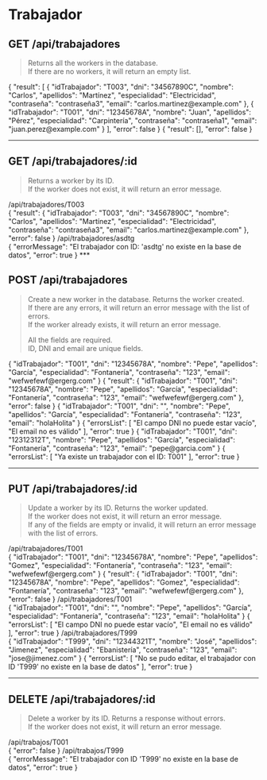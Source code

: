 # Trabajador

## GET /api/trabajadores
> Returns all the workers in the database.  
> If there are no workers, it will return an empty list.

<tabs>
    <tab title="Successful response">
        <code-block lang="json">
            {
              "result": [
                {
                  "idTrabajador": "T003",
                  "dni": "34567890C",
                  "nombre": "Carlos",
                  "apellidos": "Martínez",
                  "especialidad": "Electricidad",
                  "contraseña": "contraseña3",
                  "email": "carlos.martinez@example.com"
                },
                {
                  "idTrabajador": "T001",
                  "dni": "12345678A",
                  "nombre": "Juan",
                  "apellidos": "Pérez",
                  "especialidad": "Carpintería",
                  "contraseña": "contraseña1",
                  "email": "juan.perez@example.com"
                }
              ],
              "error": false
            }
        </code-block>
    </tab>
    <tab title="Empty list response">
        <code-block lang="json">
            {
              "result": [],
              "error": false
            }
        </code-block>
    </tab>
</tabs>

***

## GET /api/trabajadores/:id
> Returns a worker by its ID.  
> If the worker does not exist, it will return an error message.


<tabs>
    <tab title="Successful response">
        <tip>
            /api/trabajadores/T003
        </tip>
        <br/>
        <code-block lang="json">
            {
              "result": {
                "idTrabajador": "T003",
                "dni": "34567890C",
                "nombre": "Carlos",
                "apellidos": "Martínez",
                "especialidad": "Electricidad",
                "contraseña": "contraseña3",
                "email": "carlos.martinez@example.com"
              },
              "error": false
            }
        </code-block>
    </tab>
    <tab title="Non-existent worker response">
        <tip>
            /api/trabajadores/asdtg
        </tip>
        <br/>
        <code-block lang="json">
            {
              "errorMessage": "El trabajador con ID: 'asdtg' no existe en la base de datos",
              "error": true
            }
        </code-block>
    </tab>
</tabs>
***

## POST /api/trabajadores
> Create a new worker in the database. Returns the worker created.  
> If there are any errors, it will return an error message with the list of errors.  
> If the worker already exists, it will return an error message.  
>   
> All the fields are required.  
> ID, DNI and email are unique fields.


<tabs>
    <tab title="Successful body">
        <code-block lang="json">
            {
              "idTrabajador": "T001",
              "dni": "12345678A",
              "nombre": "Pepe",
              "apellidos": "García",
              "especialidad": "Fontanería",
              "contraseña": "123",
              "email": "wefwefewf@ergerg.com"
            }
        </code-block>
    </tab>
    <tab title="Response">
        <code-block lang="json">
            {
              "result": {
                "idTrabajador": "T001",
                "dni": "12345678A",
                "nombre": "Pepe",
                "apellidos": "García",
                "especialidad": "Fontanería",
                "contraseña": "123",
                "email": "wefwefewf@ergerg.com"
              },
              "error": false
            }
        </code-block>
    </tab>
</tabs>

<tabs>
    <tab title="Error body">
        <code-block lang="json">
            {
              "idTrabajador": "T001",
              "dni": "",
              "nombre": "Pepe",
              "apellidos": "García",
              "especialidad": "Fontanería",
              "contraseña": "123",
              "email": "holaHolita"
            }
        </code-block>
    </tab>
    <tab title="Error response">
        <code-block lang="json">
            {
              "errorsList": [
                "El campo DNI no puede estar vacío",
                "El email no es válido"
              ],
              "error": true
            }
        </code-block>
    </tab>
</tabs>

<tabs>
    <tab title="Existent worker body">
        <code-block lang="json">
            {
              "idTrabajador": "T001",
              "dni": "12312312T",
              "nombre": "Pepe",
              "apellidos": "García",
              "especialidad": "Fontanería",
              "contraseña": "123",
              "email": "pepe@garcia.com"
            }
        </code-block>
    </tab>
    <tab title="Existent worker response">
        <code-block lang="json">
            {
              "errorsList": [
                    "Ya existe un trabajador con el ID: T001"
                ],
              "error": true
            }
        </code-block>
    </tab>
</tabs>

***

## PUT /api/trabajadores/:id
> Update a worker by its ID. Returns the worker updated.  
> If the worker does not exist, it will return an error message.  
> If any of the fields are empty or invalid, it will return an error message with the list of errors.

<tabs>
    <tab title="Successful body">
        <tip>
            /api/trabajadores/T001
        </tip>
        <br/>
        <code-block lang="json">
            {
                "idTrabajador": "T001",
                "dni": "12345678A",
                "nombre": "Pepe",
                "apellidos": "Gomez",
                "especialidad": "Fontanería",
                "contraseña": "123",
                "email": "wefwefewf@ergerg.com"
            }
        </code-block>
    </tab>
    <tab title="Response">
        <code-block lang="json">
            {
              "result": {
                "idTrabajador": "T001",
                "dni": "12345678A",
                "nombre": "Pepe",
                "apellidos": "Gomez",
                "especialidad": "Fontanería",
                "contraseña": "123",
                "email": "wefwefewf@ergerg.com"
              },
              "error": false
            }
        </code-block>
    </tab>
</tabs>

<tabs>
    <tab title="Error body">
        <tip>
            /api/trabajadores/T001
        </tip>
        <br/>
        <code-block lang="json">
            {
              "idTrabajador": "T001",
              "dni": "",
              "nombre": "Pepe",
              "apellidos": "García",
              "especialidad": "Fontanería",
              "contraseña": "123",
              "email": "holaHolita"
            }
        </code-block>
    </tab>
    <tab title="Error response">
        <code-block lang="json">
            {
              "errorsList": [
                "El campo DNI no puede estar vacío",
                "El email no es válido"
              ],
              "error": true
            }
        </code-block>
    </tab>
</tabs>

<tabs>
    <tab title="Non-existent worker body">
        <tip>
            /api/trabajadores/T999
        </tip>
        <br/>
        <code-block lang="json">
            {
                "idTrabajador": "T999",
                "dni": "12344321T",
                "nombre": "José",
                "apellidos": "Jimenez",
                "especialidad": "Ebanistería",
                "contraseña": "123",
                "email": "jose@jimenez.com"
            }
        </code-block>
    </tab>
    <tab title="Non-existent worker response">
        <code-block lang="json">
            {
              "errorsList": [
                "No se pudo editar, el trabajador con ID 'T999' no existe en la base de datos"
              ],
              "error": true
            }
        </code-block>
    </tab>
</tabs>

***

## DELETE /api/trabajadores/:id
> Delete a worker by its ID. Returns a response without errors.  
> If the worker does not exist, it will return an error message.

<tabs>
    <tab title="Successfull response">
        <tip>
            /api/trabajos/T001
        </tip>
        <br/>
        <code-block lang="json">
            {
              "error": false
            }
        </code-block>
    </tab>
    <tab title="Non-existent worker response">
        <tip>
            /api/trabajos/T999
        </tip>
        <br/>
        <code-block lang="json">
            {
              "errorMessage": "El trabajador con ID 'T999' no existe en la base de datos",
              "error": true
            }
        </code-block>
    </tab>
</tabs>
